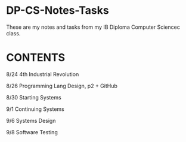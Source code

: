 # DP-CS-Notes-Tasks
These are my notes and tasks from my IB Diploma Computer Sciencec class.
# CONTENTS 
8/24 4th Industrial Revolution



8/26 Programming Lang Design, p2 + GitHub




8/30 Starting Systems




9/1 Continuing Systems




9/6 Systems Design 




9/8 Software Testing




